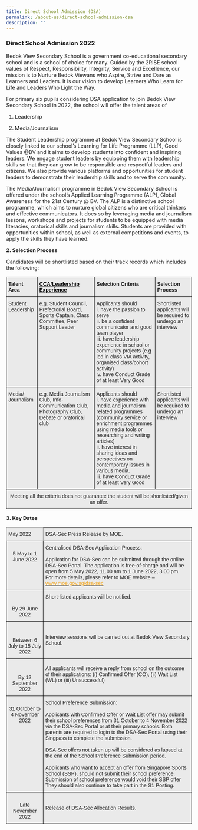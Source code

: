 ```yaml
---
title: Direct School Admission (DSA)
permalink: /about-us/direct-school-admission-dsa
description: ""
---
```

### Direct School Admission 2022

Bedok View Secondary School is a government co-educational secondary school and is a school of choice for many. Guided by the 2RISE school values of Respect, Responsibility, Integrity, Service and Excellence, our mission is to Nurture Bedok Viewans who Aspire, Strive and Dare as Learners and Leaders. It is our vision to develop Learners Who Learn for Life and Leaders Who Light the Way.

 

For primary six pupils considering DSA application to join Bedok View Secondary School in 2022, the school will offer the talent areas of

1. Leadership 
 
3. Media/Journalism

 

The Student Leadership programme at Bedok View Secondary School is closely linked to our school’s Learning for Life Programme (LLP), Good Values @BV and it aims to develop students into confident and inspiring leaders. We engage student leaders by equipping them with leadership skills so that they can grow to be responsible and respectful leaders and citizens. We also provide various platforms and opportunities for student leaders to demonstrate their leadership skills and to serve the community.

 


The Media/Journalism programme in Bedok View Secondary School is offered under the school’s Applied Learning Programme (ALP), Global Awareness for the 21st Century @ BV. The ALP is a distinctive school programme, which aims to nurture global citizens who are critical thinkers and effective communicators. It does so by leveraging media and journalism lessons, workshops and projects for students to be equipped with media literacies, oratorical skills and journalism skills. Students are provided with opportunities within school, as well as external competitions and events, to apply the skills they have learned.



**2. Selection Process**

Candidates will be shortlisted based on their track records which includes the following:

<style type="text/css">
.tg  {border-collapse:collapse;border-spacing:0;}
.tg td{border-color:black;border-style:solid;border-width:1px;font-family:Arial, sans-serif;font-size:14px;
  overflow:hidden;padding:10px 5px;word-break:normal;}
.tg th{border-color:black;border-style:solid;border-width:1px;font-family:Arial, sans-serif;font-size:14px;
  font-weight:normal;overflow:hidden;padding:10px 5px;word-break:normal;}
.tg .tg-y7qa{background-color:#EAEAEA;color:#222;text-align:left;vertical-align:top}
.tg .tg-ii8k{background-color:#EAEAEA;color:#222;text-align:center;vertical-align:top}
.tg .tg-rj1p{background-color:#EAEAEA;color:#222;font-weight:bold;text-align:left;vertical-align:top}
.tg .tg-zy9n{background-color:#EAEAEA;color:#000000;font-weight:bold;text-align:left;text-decoration:underline;vertical-align:top}
</style>
<table class="tg">
<thead>
  <tr>
    <th class="tg-rj1p">Talent Area</th>
    <th class="tg-zy9n">CCA/Leadership Experience</th>
    <th class="tg-rj1p">Selection Criteria</th>
    <th class="tg-rj1p">Selection Process</th>
  </tr>
</thead>
<tbody>
  <tr>
    <td class="tg-y7qa">Student Leadership<br> </td>
    <td class="tg-y7qa">e.g. Student Council, Prefectorial Board, Sports Captain, Class Committee, Peer Support Leader</td>
    <td class="tg-y7qa">Applicants should<br>i.       have the passion to serve<br>ii.      be a confident communicator and good team player<br>iii.    have leadership experience in school or community projects (e.g led in class VIA activity, organised class/cohort activity)<br>iv.    have Conduct Grade of at least Very Good<br> </td>
    <td class="tg-y7qa">Shortlisted applicants will be required to undergo an interview</td>
  </tr>
  <tr>
    <td class="tg-y7qa">Media/ <br>Journalism<br> </td>
    <td class="tg-y7qa">e.g. Media Journalism Club, Info-Communication Club, Photography Club, Debate or oratorical club<br> </td>
    <td class="tg-y7qa">Applicants should<br>i.       have experience with media and journalism related programmes (community service or enrichment programmes using media tools or researching and writing articles)<br>ii.      have interest in sharing ideas and perspectives on contemporary issues in various media.<br>iii.    have Conduct Grade of at least Very Good<br> </td>
    <td class="tg-y7qa">Shortlisted applicants will be required to undergo an interview</td>
  </tr>
  <tr>
    <td class="tg-ii8k" colspan="4">Meeting all the criteria does not guarantee the student will be shortlisted/given an offer.</td>
  </tr>
</tbody>
</table>

**3. Key Dates**

<style type="text/css">
.tg  {border-collapse:collapse;border-spacing:0;}
.tg td{border-color:black;border-style:solid;border-width:1px;font-family:Arial, sans-serif;font-size:14px;
  overflow:hidden;padding:10px 5px;word-break:normal;}
.tg th{border-color:black;border-style:solid;border-width:1px;font-family:Arial, sans-serif;font-size:14px;
  font-weight:normal;overflow:hidden;padding:10px 5px;word-break:normal;}
.tg .tg-y7qa{background-color:#EAEAEA;color:#222;text-align:left;vertical-align:top}
.tg .tg-ii8k{background-color:#EAEAEA;color:#222;text-align:center;vertical-align:top}
.tg .tg-cjod{background-color:#EAEAEA;border-color:inherit;color:#222;text-align:left;vertical-align:top}
.tg .tg-bvia{background-color:#EAEAEA;color:#222;text-align:left;vertical-align:middle}
</style>
<table class="tg">
<thead>
  <tr>
    <th class="tg-cjod"> May 2022<br></th>
    <th class="tg-bvia"><span style="color:#222;background-color:#EAEAEA">DSA-Sec Press Release by MOE.</span></th>
  </tr>
</thead>
<tbody>
  <tr>
    <td class="tg-ii8k"><br>5 May to 1 June 2022 </td>
    <td class="tg-y7qa">Centralised DSA-Sec Application Process:<br><br>Application for DSA-Sec can be submitted through the online DSA-Sec Portal. The application is free-of-charge and will be open from 5 May 2022, 11.00 am to 1 June 2022, 3.00 pm. <br>For more details, please refer to MOE website – <a href="http://www.moe.gov.sg/dsa-sec" target="_blank" rel="noopener noreferrer"><span style="color:#F2A00F">www.moe.gov.sg/dsa-sec</span></a></td>
  </tr>
  <tr>
    <td class="tg-ii8k"><br><br>By 29 June 2022 </td>
    <td class="tg-y7qa">Short-listed applicants will be notified. </td>
  </tr>
  <tr>
    <td class="tg-ii8k"><br><br>Between 6 July to  15 July 2022<span style="color:#222;background-color:#EAEAEA"> </span></td>
    <td class="tg-bvia"><span style="color:#222;background-color:#EAEAEA">Interview sessions will be carried out at Bedok View Secondary School.  </span></td>
  </tr>
  <tr>
    <td class="tg-ii8k"><br><br>By 12 September 2022 </td>
    <td class="tg-bvia"><span style="color:#222;background-color:#EAEAEA"> All applicants will receive a reply from school on the outcome of their applications: (i) Confirmed Offer (CO), (ii) Wait List (WL) or (iii) Unsuccessful)</span><br><br></td>
  </tr>
  <tr>
    <td class="tg-ii8k"><br> 31 October to  4 November 2022</td>
    <td class="tg-y7qa">School Preference Submission:    <br><br>Applicants with Confirmed Offer or Wait List offer may submit their school preferences from 31 October to 4 November 2022 via the DSA-Sec Portal or at their primary schools. Both parents are required to login to the DSA-Sec Portal using their Singpass to complete the submission.   <br><br>DSA-Sec offers not taken up will be considered as lapsed at the end of the School Preference Submission period.   <br><br>Applicants who want to accept an offer from Singapore Sports School (SSP), should not submit their school preference. Submission of school preference would void their SSP offer They should also continue to take part in the S1 Posting. <br></td>
  </tr>
  <tr>
    <td class="tg-ii8k"><br>Late November 2022<br></td>
    <td class="tg-bvia"><span style="color:#222;background-color:#EAEAEA">Release of DSA-Sec Allocation Results.</span></td>
  </tr>
</tbody>
</table>


